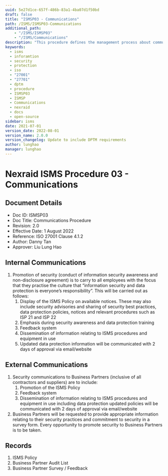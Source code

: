 ```yaml
---
uuid: 5e27d1ce-657f-486b-83a1-4ba07d1f50bd
draft: false
title: "ISMSP03 - Communications"
path: /ISMS/ISMSP03-Communications
additional_path:
    - "/ISMS/ISMSP03"
    - "/ISMS/Communications"
description: "This procedure defines the management process about communications and applies to all elements on-site of the ISMS."
keywords: 
  - isms
  - inforamtion
  - security
  - protection
  - iso
  - "27001"
  - "27701"
  - dptm
  - procedure
  - ISMSP03
  - ISMSP
  - Communications
  - nexraid
  - docs
  - open-source
sidebar: isms
date: 2021-07-01
version_date: 2022-08-01
version_name: 2.0.0
version_changelog: Update to include DPTM requirements
author: lunghao
manager: lunghao
---
```


# Nexraid ISMS Procedure 03 - Communications

## Document Details
* Doc ID: ISMSP03
* Doc Title: Communications Procedure
* Revision: 2.0
* Effective Date: 1 August 2022
* Reference: ISO 27001 Clause 4.1.2
* Author: Danny Tan
* Approver: Liu Lung Hao

## Internal Communications
1. Promotion of security (conduct of information security awareness and non-disclosure agreement) is to carry to all employees with the focus that they practise the culture that “information security and data protection is everyone’s responsibility”. This will be carried out as follows:
    1. Display of the ISMS Policy on available notices. These may also include security advisories and sharing of security best practices, data protection policies, notices and relevant procedures such as ISP 21 and ISP 22
    2. Emphasis during security awareness and data protection training
    3. Feedback system
    4. Dissemination of information relating to ISMS procedures and equipment in use
    5. Updated data protection information will be communicated with 2 days of approval via email/website


## External Communications
1. Security communications to Business Partners (inclusive of all contractors and suppliers) are to include:
    1. Promotion of the ISMS Policy 
    2. Feedback system
    3. Dissemination of information relating to ISMS procedures and equipment in use including data protection updated policies will be communicated with 2 days of approval via email/website
2. Business Partners will be requested to provide appropriate information relating to their security practices and commitment to security in a survey form. Every opportunity to promote security to Business Partners is to be taken.


## Records
1. ISMS Policy
2. Business Partner Audit List
3. Business Partner Survey / Feedback